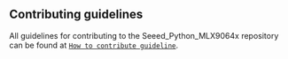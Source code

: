 ## Contributing guidelines

All guidelines for contributing to the Seeed_Python_MLX9064x repository can be found at [`How to contribute guideline`](https://github.com/Seeed-Studio/Seeed_Python_MLX9064x/wiki/How_to_contribute).
